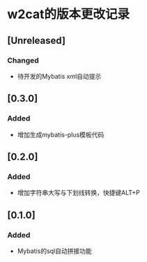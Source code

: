 <!-- Keep a Changelog guide -> https://keepachangelog.com -->

# w2cat的版本更改记录

## [Unreleased]
### Changed
- 待开发的Mybatis xml自动提示

## [0.3.0]
### Added
- 增加生成mybatis-plus模板代码

## [0.2.0]
### Added
- 增加字符串大写与下划线转换，快捷键ALT+P

## [0.1.0]
### Added
- Mybatis的sql自动拼接功能